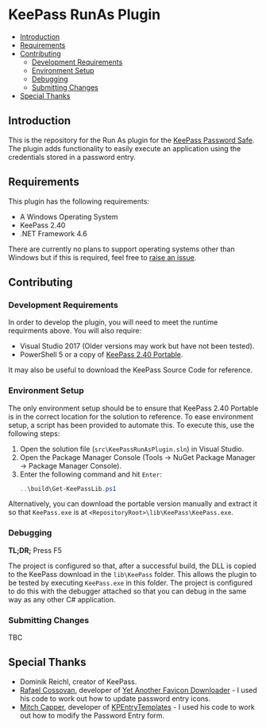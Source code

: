 # KeePass RunAs Plugin #

- [Introduction](#introduction)
- [Requirements](#requirements)
- [Contributing](#contributing)
    - [Development Requirements](#development-requirements)
    - [Environment Setup](#environment-setup)
    - [Debugging](#debugging)
    - [Submitting Changes](#submitting-changes)
- [Special Thanks](#special-thanks)

## Introduction ##

This is the repository for the Run As plugin for the [KeePass Password Safe](https://keepass.info/). The plugin adds functionality to easily execute an application using the credentials stored in a password entry.

## Requirements ##

This plugin has the following requirements:

- A Windows Operating System
- KeePass 2.40
- .NET Framework 4.6

There are currently no plans to support operating systems other than Windows but if this is required, feel free to [raise an issue](https://github.com/dale2507/KeePassRunAsPlugin/issues/new).

## Contributing ##

### Development Requirements ###

In order to develop the plugin, you will need to meet the runtime requirments above. You will also require:

- Visual Studio 2017 (Older versions may work but have not been tested).
- PowerShell 5 or a copy of [KeePass 2.40 Portable](https://sourceforge.net/projects/keepass/files/KeePass%202.x/2.40/KeePass-2.40.zip/download).

It may also be useful to download the KeePass Source Code for reference.

### Environment Setup ###

The only environment setup should be to ensure that KeePass 2.40 Portable is in the correct location for the solution to reference. To ease environment setup, a script has been provided to automate this. To execute this, use the following steps:

1. Open the solution file (`src\KeePassRunAsPlugin.sln`) in Visual Studio.
2. Open the Package Manager Console (Tools -> NuGet Package Manager -> Package Manager Console).
3. Enter the following command and hit `Enter`:
    ```powershell
    ..\build\Get-KeePassLib.ps1
    ```

Alternatively, you can download the portable version manually and extract it so that `KeePass.exe` is at `<RepositoryRoot>\lib\KeePass\KeePass.exe`.

### Debugging ###

**TL;DR;** Press F5

The project is configured so that, after a successful build, the DLL is copied to the KeePass download in the `lib\KeePass` folder. This allows the plugin to be tested by executing `KeePass.exe` in this folder. The project is configured to do this with the debugger attached so that you can debug in the same way as any other C# application.

### Submitting Changes ###

TBC

## Special Thanks ##

- Dominik Reichl, creator of KeePass.
- [Rafael Cossovan](https://github.com/navossoc), developer of [Yet Another Favicon Downloader](https://github.com/navossoc/KeePass-Yet-Another-Favicon-Downloader) - I used his code to work out how to update password entry icons.
- [Mitch Capper](https://github.com/mitchcapper), developer of [KPEntryTemplates](https://github.com/mitchcapper/KPEntryTemplates) - I used his code to work out how to modify the Password Entry form.